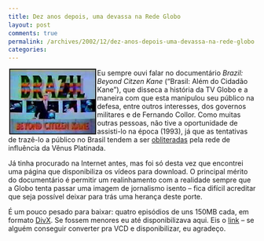 ```yaml
---
title: Dez anos depois, uma devassa na Rede Globo
layout: post
comments: true
permalink: /archives/2002/12/dez-anos-depois-uma-devassa-na-rede-globo.html/
categories:
---
```

<img src='/img/blig/citzenkane.jpg' align="left" hspace=2 border=2>Eu sempre ouvi falar no documentário *Brazil: Beyond Citzen Kane* (&#8220;Brasil: Além do Cidadão Kane&#8221;), que disseca a história da TV Globo e a maneira com que esta manipulou seu público na defesa, entre outros interesses, dos governos militares e de Fernando Collor. Como muitas outras pessoas, não tive a oportunidade de assisti-lo na época (1993), já que as tentativas de trazê-lo a público no Brasil tendem a ser <a href="http://www.pucrs.br/famecos/producao\_cientifica/publicacoes\_online/revistafamecos/fam5/muitoalem.html" >obliteradas</a> pela rede de influência da Vênus Platinada.

Já tinha procurado na Internet antes, mas foi só desta vez que encontrei uma página que disponibiliza os vídeos para download. O principal mérito do documentário é permitir um realinhamento com a realidade sempre que a Globo tenta passar uma imagem de jornalismo isento &#8211; fica difícil acreditar que seja possível deixar para trás uma herança deste porte.

É um pouco pesado para baixar: quatro episódios de uns 150MB cada, em formato <a href="http://www.divx.com/divx/" >DivX</a>. Se fossem menores eu até disponibilizava aqui. Eis o <a href="http://www.teno.locaweb.com.br/arquivos_especiais/download.htm" >link</a> &#8211; se alguém conseguir converter pra VCD e disponibilizar, eu agradeço.
